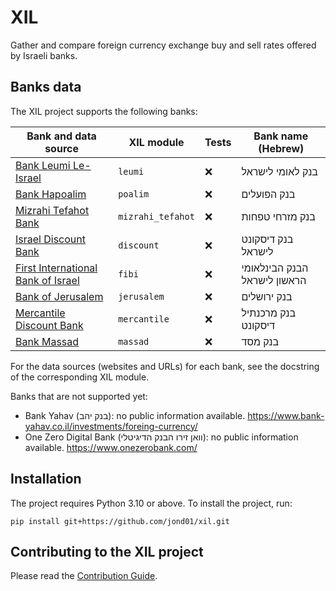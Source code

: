 # XIL

Gather and compare foreign currency exchange buy and sell rates offered by Israeli
banks.


## Banks data

The XIL project supports the following banks:

| Bank and data source                                                                                                            | XIL module        | Tests | Bank name (Hebrew)           |
|---------------------------------------------------------------------------------------------------------------------------------|-------------------|-------|------------------------------|
| [Bank Leumi Le-Israel](https://www.leumi.co.il/Lobby/currency_rates/40806/)                                                     | `leumi`           | :x:   | בנק לאומי לישראל             |
| [Bank Hapoalim](https://www.bankhapoalim.co.il/he/foreign-currency/exchange-rates)                                              | `poalim`          | :x:   | בנק הפועלים                  |
| [Mizrahi Tefahot Bank](https://www.mizrahi-tefahot.co.il/brokerage/currancyexchange/)                                           | `mizrahi_tefahot` | :x:   | בנק מזרחי טפחות              |
| [Israel Discount Bank](https://www.discountbank.co.il/DB/private/general-information/foreign-currency-transfers/exchange-rates) | `discount`        | :x:   | בנק דיסקונט לישראל           |
| [First International Bank of Israel](https://www.fibi.co.il/wps/portal/FibiMenu/Marketing/Private/ForeignCurrency/Trade/Rates)  | `fibi`            | :x:   | הבנק הבינלאומי הראשון לישראל |
| [Bank of Jerusalem](https://www.bankjerusalem.co.il/capital-market/rates)                                                       | `jerusalem`       | :x:   | בנק ירושלים                  |
| [Mercantile Discount Bank](https://www.mercantile.co.il/MB/private/foregin-currency/exchange-rate)                              | `mercantile`      | :x:   | בנק מרכנתיל דיסקונט          |
| [Bank Massad](https://www.bankmassad.co.il/wps/portal/FibiMenu/Marketing/Private/ForeignCurrency/ForexOnline/Rates)             | `massad`          | :x:   | בנק מסד                      |

For the data sources (websites and URLs) for each bank, see the docstring of the
corresponding XIL module.

Banks that are not supported yet:

- Bank Yahav (בנק יהב): no public information available.
  https://www.bank-yahav.co.il/investments/foreing-currency/
- One Zero Digital Bank (וואן זירו הבנק הדיגיטלי): no public information available.
  https://www.onezerobank.com/

## Installation
The project requires Python 3.10 or above. To install the project, run:
```shell
pip install git+https://github.com/jond01/xil.git
```

## Contributing to the XIL project
Please read the [Contribution Guide](CONTRIBUTING.md).
